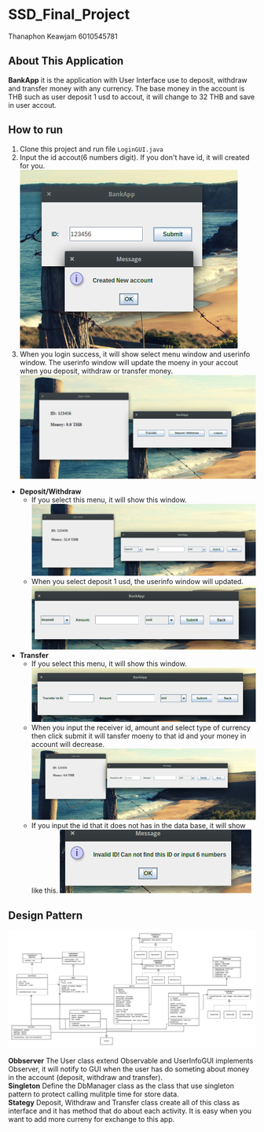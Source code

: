 # SSD_Final_Project
Thanaphon Keawjam 6010545781
## About This Application
<strong>BankApp</strong> it is the application with User Interface use to deposit, withdraw and transfer money with any currency. The base money in the account is THB such as user deposit 1 usd to accout, it will change to 32 THB and save in user accout.

## How to run
1. Clone this project and run file ``` LoginGUI.java ```
2. Input the id accout(6 numbers digit). If you don't have id, it will created for you.
![Alt text](images/login.png?raw=true)
3. When you login success, it will show select menu window and userinfo window. The userinfo window will update the moeny in your accout when you deposit, withdraw or transfer money.
![Alt text](images/menu.png?raw=true)
- <strong>Deposit/Withdraw</strong>
  - If you select this menu, it will show this window.
  ![Alt text](images/deposit.png?raw=true)
  - When you select deposit 1 usd, the userinfo window will updated.
  ![Alt text](images/deposit2.png?raw=true)
- <strong>Transfer</strong>
  - If you select this menu, it will show this window.
  ![Alt text](images/transfer.png?raw=true)
  - When you input the receiver id, amount and select type of currency then click submit it will tansfer moeny to that id and your money in account will decrease.
  ![Alt text](images/transfer2.png?raw=true)
  - If you input the id that it does not has in the data base, it will show like this.
  ![Alt text](images/alert.png?raw=true "UML")

## Design Pattern
![Alt text](images/UML.png?raw=true "UML")

<strong>Obbserver</strong> The User class extend Observable and UserInfoGUI implements Observer, it will notify to GUI when the user has do someting about money in the account (deposit, withdraw and transfer). </br>
<strong>Singleton</strong> Define the DbManager class as the class that use singleton pattern to protect calling mulitple time for store data.</br>
<strong>Stategy</strong> Deposit, Withdraw and Transfer class create all of this class as interface and it has method that do about each activity. It is easy when you want to add more curreny for exchange to this app.</br>
